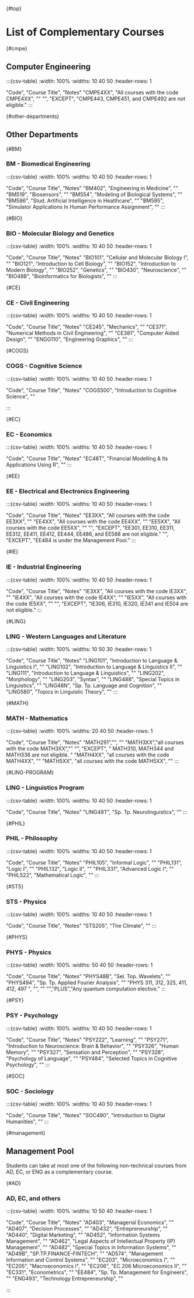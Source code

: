 {#top}
# List of Complementary Courses

{#cmpe}
## Computer Engineering

:::{csv-table}
:width: 100%
:widths: 10 40 50
:header-rows: 1

"Code",  "Course Title", "Notes"
"CMPE4XX", "All courses with the code CMPE4XX", ""
"", "EXCEPT", "CMPE443, CMPE451, and CMPE492 are not eligible."
:::

{#other-departments}
## Other Departments

{#BM}
### BM - Biomedical Engineering

:::{csv-table}
:width: 100%
:widths: 10 40 50
:header-rows: 1

"Code",  "Course Title", "Notes"
"BM402", "Engineering in Medicine", ""
"BM519", "Biosensors", ""
"BM554", "Modeling of Biological Systems", ""
"BM586", "Stud. Artificial Intelligence in Healthcare", ""
"BM595", "Simulator Applications In Human Performance Assignment", ""
:::

{#BIO}
### BIO - Molecular Biology and Genetics 

:::{csv-table}
:width: 100%
:widths: 10 40 50
:header-rows: 1

"Code", "Course Title", "Notes"
"BIO101", "Cellular and Molecular Biology I", ""
"BIO121", "Introduction to Cell Biology", ""
"BIO152", "Introduction to Modern Biology", ""
"BIO252", "Genetics", ""
"BIO430", "Neuroscience", ""
"BIO48B", "Bioinformatics for Biologists", ""
:::

{#CE}
### CE - Civil Engineering 

:::{csv-table}
:width: 100%
:widths: 10 40 50
:header-rows: 1

"Code", "Course Title", "Notes"
"CE245", "Mechanics", ""
"CE371", "Numerical Methods in Civil Engineering", ""
"CE381", "Computer Aided Design", ""
"ENGG110", "Engineering Graphics", ""
:::

{#COGS}
### COGS - Cognitive Science 

:::{csv-table}
:width: 100%
:widths: 10 40 50
:header-rows: 1

"Code", "Course Title", "Notes"
"COGS500", "Introduction to Cognitive Science", ""

:::

{#EC}
### EC - Economics

:::{csv-table}
:width: 100%
:widths: 10 40 50
:header-rows: 1

"Code", "Course Title", "Notes"
"EC48T", "Financial Modelling & Its Applications Using R", ""
:::

{#EE}
### EE - Electrical and Electronics Engineering 

:::{csv-table}
:width: 100%
:widths: 10 40 50
:header-rows: 1

"Code", "Course Title", "Notes"
"EE3XX", "All courses with the code EE3XX", ""
"EE4XX", "All courses with the code EE4XX", ""
"EE5XX", "All courses with the code EE5XX", ""
"", "EXCEPT", "EE301, EE310, EE311, EE312, EE411, EE412, EE444, EE486, and EE588 are not eligible."
"", "EXCEPT", "EE484 is under the Management Pool."
:::

{#IE}
### IE - Industrial Engineering 

:::{csv-table}
:width: 100%
:widths: 10 40 50
:header-rows: 1

"Code", "Course Title", "Notes"
"IE3XX", "All courses with the code IE3XX", ""
"IE4XX", "All courses with the code IE4XX", ""
"IE5XX", "All courses with the code IE5XX", ""
"", "EXCEPT", "IE306, IE310, IE320, IE341 and IE504 are not eligible."
:::

{#LING}
### LING - Western Languages and Literature 

:::{csv-table}
:width: 100%
:widths: 10 50 30
:header-rows: 1

"Code", "Course Title", "Notes"
"LING101", "Introduction to Language & Linguistics I", ""
"LING102", "Introduction to Language & Linguistics II", ""
"LING111", "Introduction to Language & Linguistics", ""
"LING202", "Morphology", ""
"LING203", "Syntax", ""
"LING488", "Special Topics in Linguistics", ""
"LING48N", "Sp. Tp. Language and Cognition", ""
"LING580", "Topics in Linguistic Theory", ""
:::

{#MATH}
### MATH - Mathematics 

:::{csv-table}
:width: 100%
:widths: 20 40 50
:header-rows: 1

"Code", "Course Title", "Notes"
"MATH291","", ""
"MATH3XX","all courses with the code MATH3XX",""
"", "EXCEPT", " MATH310, MATH344 and MATH336 are not eligible. "
"MATH4XX", "all courses with the code MATH4XX", ""
"MATH5XX", "all courses with the code MATH5XX", ""
:::

{#LING-PROGRAM}
### LING - Linguistics Program 

:::{csv-table}
:width: 100%
:widths: 10 40 50
:header-rows: 1

"Code", "Course Title", "Notes"
"LING48T", "Sp. Tp. Neurolinguistics", ""
:::

{#PHIL}
### PHIL - Philosophy

:::{csv-table}
:width: 100%
:widths: 10 40 50
:header-rows: 1

"Code", "Course Title", "Notes"
"PHIL105", "Informal Logic", ""
"PHIL131", "Logic I", ""
"PHIL132", "Logic II", ""
"PHIL331", "Advanced Logic I", ""
"PHIL522", "Mathematical Logic", ""
:::

{#STS}
### STS -  Physics

:::{csv-table}
:width: 100%
:widths: 10 40 50
:header-rows: 1

"Code", "Course Title", "Notes"
"STS205", "The Climate", ""
:::

{#PHYS}
### PHYS - Physics

:::{csv-table}
:width: 100%
:widths: 50 40 50
:header-rows: 1

"Code", "Course Title", "Notes"
"PHYS48B", "Sel. Top. Wavelets", ""
"PHYS494", "Sp. Tp.  Applied Fourier Analysis", ""
"PHYS 311, 312, 325, 411, 412, 497 ", "", ""
"","PLUS","Any quantum computation elective."
:::

{#PSY}
### PSY - Psychology

:::{csv-table}
:width: 100%
:widths: 10 40 50
:header-rows: 1

"Code", "Course Title", "Notes"
"PSY222", "Learning", ""
"PSY271", "Introduction to Neuroscience: Brain & Behavior", ""
"PSY326", "Human Memory", ""
"PSY327", "Sensation and Perception", ""
"PSY328", "Psychology of Language", ""
"PSY484", "Selected Topics in Cognitive Psychology", ""
:::

{#SOC}
### SOC - Sociology

:::{csv-table}
:width: 100%
:widths: 10 40 50
:header-rows: 1

"Code", "Course Title", "Notes"
"SOC490", "Introduction to Digital Humanities", ""
:::

{#management}
## Management Pool

Students can take at most one of the following non-technical courses from AD, EC, or ENG as a complementary course.

{#AD}
### AD, EC, and others 

:::{csv-table}
:width: 100%
:widths: 10 50 40
:header-rows: 1

"Code", "Course Title", "Notes"
"AD403", "Managerial Economics", ""
"AD407", "Decision Processes", ""
"AD432", "Entrepreneurship", ""
"AD440", "Digital Marketing", ""
"AD452", "Information Systems Management", ""
"AD462", "Legal Aspects of Intellectual Property (IP) Management", ""
"AD482", "Special Topics in Information Systems", ""
"AD49B", "SP.TP.FINANCE-FINTECH", ""
"AD574", "Management Information and Control Systems", ""
"EC203", "Microeconomics I", ""
"EC205", "Macroeconomics I", ""
"EC206", "EC 206 Microeconomics II", ""
"EC331", "Econometrics", ""
"EE484", "Sp. Tp. Management for Engineers", ""
"ENG493", "Technology Entrepreneurship", ""

:::




